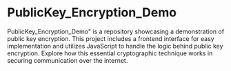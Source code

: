 # PublicKey_Encryption_Demo
PublicKey_Encryption_Demo" is a repository showcasing a demonstration of public key encryption. This project includes a frontend interface for easy implementation and utilizes JavaScript to handle the logic behind public key encryption. Explore how this essential cryptographic technique works in securing communication over the internet.
